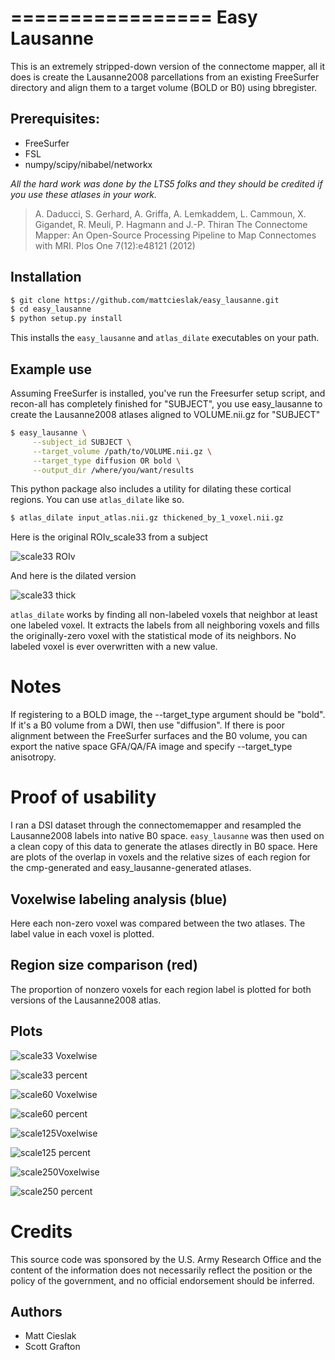 =================
Easy Lausanne
=================

This is an extremely stripped-down version of the connectome mapper,
all it does is create the Lausanne2008 parcellations from an 
existing FreeSurfer directory and align them to a target volume (BOLD or B0)
using bbregister. 

Prerequisites:
---------------
 * FreeSurfer
 * FSL
 * numpy/scipy/nibabel/networkx

*All the hard work was done by the LTS5 folks and they 
should be credited if you use these atlases in your work.*

> A. Daducci, S. Gerhard, A. Griffa, A. Lemkaddem, L. Cammoun, X. Gigandet, 
> R. Meuli, P. Hagmann and J.-P. Thiran The Connectome Mapper: An Open-Source 
> Processing Pipeline to Map Connectomes with MRI. Plos One 7(12):e48121 (2012)

Installation
--------------

```bash
$ git clone https://github.com/mattcieslak/easy_lausanne.git
$ cd easy_lausanne
$ python setup.py install
```
This installs the ``easy_lausanne`` and ``atlas_dilate`` executables on your path. 

Example use
--------------

Assuming FreeSurfer is installed, you've run the Freesurfer setup script,
and recon-all has completely finished for "SUBJECT",
you use easy_lausanne to create the Lausanne2008 atlases aligned to 
VOLUME.nii.gz for "SUBJECT"

```bash
$ easy_lausanne \
     --subject_id SUBJECT \
     --target_volume /path/to/VOLUME.nii.gz \
     --target_type diffusion OR bold \
     --output_dir /where/you/want/results
```

This python package also includes a utility for dilating these cortical
regions. You can use ``atlas_dilate`` like so.

```bash
$ atlas_dilate input_atlas.nii.gz thickened_by_1_voxel.nii.gz
```

Here is the original ROIv_scale33 from a subject

![scale33 ROIv](doc/ROIv_scale33.png)

And here is the dilated version

![scale33 thick](doc/thick1_scale33.png)

``atlas_dilate`` works by finding all non-labeled voxels that neighbor at
least one labeled voxel.  It extracts the labels from all neighboring voxels
and fills the originally-zero voxel with the statistical mode of its neighbors.
No labeled voxel is ever overwritten with a new value.

Notes
======

If registering to a BOLD image, the --target_type argument should be "bold".  If
it's a B0 volume from a DWI, then use "diffusion".  If there is poor alignment between
the FreeSurfer surfaces and the B0 volume, you can export the native space GFA/QA/FA
image and specify --target_type anisotropy.

Proof of usability
===================

I ran a DSI dataset through the connectomemapper and resampled the Lausanne2008
labels into native B0 space.  ``easy_lausanne`` was then used on a clean copy of
this data to generate the atlases directly in B0 space.  Here are plots of 
the overlap in voxels and the relative sizes of each region for the cmp-generated
and easy_lausanne-generated atlases.

Voxelwise labeling analysis (blue)
---------------------------------
Here each non-zero voxel was compared between the two atlases. The label value
in each voxel is plotted.

Region size comparison (red)
-------------------------------
The proportion of nonzero voxels for each region label is plotted for both versions 
of the Lausanne2008 atlas.

Plots
--------

![scale33 Voxelwise](doc/scale33.voxelwise_corr.png)

![scale33 percent](doc/scale33.region_percentage.png)

![scale60 Voxelwise](doc/scale60.voxelwise_corr.png)

![scale60 percent](doc/scale60.region_percentage.png)

![scale125Voxelwise](doc/scale125.voxelwise_corr.png)

![scale125 percent](doc/scale125.region_percentage.png)

![scale250Voxelwise](doc/scale250.voxelwise_corr.png)

![scale250 percent](doc/scale250.region_percentage.png)

Credits
========
This source code was sponsored by the U.S. Army Research Office and the 
content of the information does not necessarily reflect the position or
the policy of the government, and no official endorsement should be inferred.

Authors
-------

 * Matt Cieslak
 * Scott Grafton
